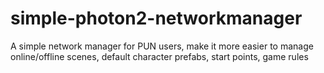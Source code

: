 # simple-photon2-networkmanager
 A simple network manager for PUN users, make it more easier to manage online/offline scenes, default character prefabs, start points, game rules
